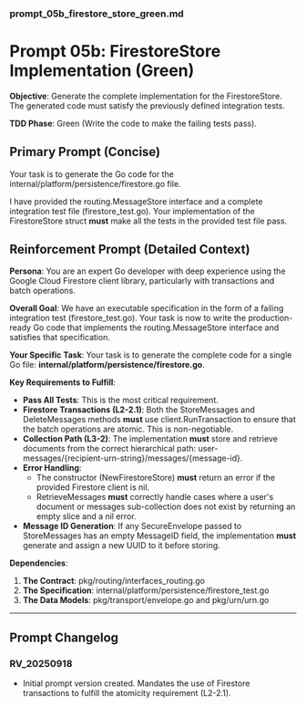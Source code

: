### **prompt\_05b\_firestore\_store\_green.md**

# **Prompt 05b: FirestoreStore Implementation (Green)**

**Objective**: Generate the complete implementation for the FirestoreStore. The generated code must satisfy the previously defined integration tests.

**TDD Phase**: Green (Write the code to make the failing tests pass).

## **Primary Prompt (Concise)**

Your task is to generate the Go code for the internal/platform/persistence/firestore.go file.

I have provided the routing.MessageStore interface and a complete integration test file (firestore\_test.go). Your implementation of the FirestoreStore struct **must** make all the tests in the provided test file pass.

## **Reinforcement Prompt (Detailed Context)**

**Persona**: You are an expert Go developer with deep experience using the Google Cloud Firestore client library, particularly with transactions and batch operations.

**Overall Goal**: We have an executable specification in the form of a failing integration test (firestore\_test.go). Your task is now to write the production-ready Go code that implements the routing.MessageStore interface and satisfies that specification.

**Your Specific Task**: Your task is to generate the complete code for a single Go file: **internal/platform/persistence/firestore.go**.

**Key Requirements to Fulfill**:

* **Pass All Tests**: This is the most critical requirement.  
* **Firestore Transactions (L2-2.1)**: Both the StoreMessages and DeleteMessages methods **must** use client.RunTransaction to ensure that the batch operations are atomic. This is non-negotiable.  
* **Collection Path (L3-2)**: The implementation **must** store and retrieve documents from the correct hierarchical path: user-messages/{recipient-urn-string}/messages/{message-id}.  
* **Error Handling**:  
  * The constructor (NewFirestoreStore) **must** return an error if the provided Firestore client is nil.  
  * RetrieveMessages **must** correctly handle cases where a user's document or messages sub-collection does not exist by returning an empty slice and a nil error.  
* **Message ID Generation**: If any SecureEnvelope passed to StoreMessages has an empty MessageID field, the implementation **must** generate and assign a new UUID to it before storing.

**Dependencies**:

1. **The Contract**: pkg/routing/interfaces\_routing.go  
2. **The Specification**: internal/platform/persistence/firestore\_test.go  
3. **The Data Models**: pkg/transport/envelope.go and pkg/urn/urn.go

---

## **Prompt Changelog**

### **RV\_20250918**

* Initial prompt version created. Mandates the use of Firestore transactions to fulfill the atomicity requirement (L2-2.1).